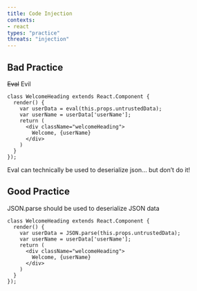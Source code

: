 ```yaml
---
title: Code Injection
contexts:
- react
types: "practice"
threats: "injection"
---
```


## Bad Practice

<s>Eval</s> Evil

```jsx:3
class WelcomeHeading extends React.Component {
  render() {
    var userData = eval(this.props.untrustedData);
    var userName = userData['userName'];
    return (
      <div className="welcomeHeading">
        Welcome, {userName}
      </div>
    )
  }
});
```

Eval can technically be used to deserialize json… but don’t do it!

## Good Practice

JSON.parse should be used to deserialize JSON data

```jsx:3
class WelcomeHeading extends React.Component {
  render() {
    var userData = JSON.parse(this.props.untrustedData);
    var userName = userData['userName'];
    return (
      <div className="welcomeHeading">
        Welcome, {userName}
      </div>
    )
  }
});
```

